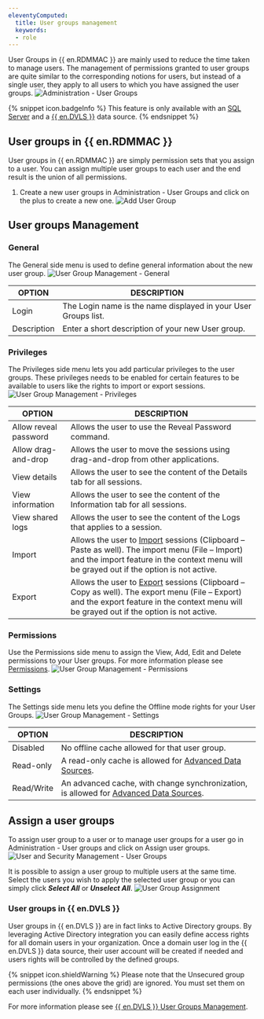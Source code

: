 ```yaml
---
eleventyComputed:
  title: User groups management
  keywords:
  - role
---
```

User Groups in {{ en.RDMMAC }} are mainly used to reduce the time taken to manage users. The management of permissions granted to user groups are quite similar to the corresponding notions for users, but instead of a single user, they apply to all users to which you have assigned the user groups.
![Administration - User Groups](https://cdnweb.devolutions.net/docs/docs_en_rdm_mac_clip10396.png)

{% snippet icon.badgeInfo %}
This feature is only available with an [SQL Server](/rdm/mac/data-sources/data-sources-types/advanced-data-sources/microsoft-sql-server/) and a [{{ en.DVLS }}](/rdm/mac/data-sources/data-sources-types/advanced-data-sources/server/) data source.
{% endsnippet %}

## User groups in {{ en.RDMMAC }}
User groups in {{ en.RDMMAC }} are simply permission sets that you assign to a user. You can assign multiple user groups to each user and the end result is the union of all permissions.

1. Create a new user groups in Administration - User Groups and click on the plus to create a new one.
![Add User Group](https://cdnweb.devolutions.net/docs/docs_en_rdm_mac_clip10397.png)

## User groups Management

### General
The General side menu is used to define general information about the new user group.
![User Group Management - General](https://cdnweb.devolutions.net/docs/docs_en_rdm_mac_clip10398.png)

| OPTION      | DESCRIPTION                                                    |
|-------------|----------------------------------------------------------------|
| Login       | The Login name is the name displayed in your User Groups list. |
| Description | Enter a short description of your new User group.              |

### Privileges
The Privileges side menu lets you add particular privileges to the user groups. These privileges needs to be enabled for certain features to be available to users like the rights to import or export sessions.
![User Group Management - Privileges](https://cdnweb.devolutions.net/docs/docs_en_rdm_mac_clip10399.png)

| OPTION                | DESCRIPTION                                                                       |
|-----------------------|-----------------------------------------------------------------------------------|
| Allow reveal password | Allows the user to use the Reveal Password command.                               |
| Allow drag-and-drop   | Allows the user to move the sessions using drag-and-drop from other applications. |
| View details          | Allows the user to see the content of the Details tab for all sessions.           |
| View information      | Allows the user to see the content of the Information tab for all sessions.       |
| View shared logs      | Allows the user to see the content of the Logs that applies to a session.         |
| Import                | Allows the user to [Import](/rdm/mac/commands/file/import/overview/) sessions (Clipboard – Paste as well). The import menu (File – Import) and the import feature in the context menu will be grayed out if the option is not active. |
| Export                | Allows the user to [Export](/rdm/mac/commands/file/export/overview/) sessions (Clipboard – Copy as well). The export menu (File – Export) and the export feature in the context menu will be grayed out if the option is not active. |

### Permissions
Use the Permissions side menu to assign the View, Add, Edit and Delete permissions to your User groups. For more information please see [Permissions](/rdm/mac/commands/administration/user-management/permissions/).
![User Group Management - Permissions](https://cdnweb.devolutions.net/docs/docs_en_rdm_mac_clip10400.png)

### Settings
The Settings side menu lets you define the Offline mode rights for your User Groups.
![User Group Management - Settings](https://cdnweb.devolutions.net/docs/docs_en_rdm_mac_clip10403.png)

| OPTION     | DESCRIPTION                                                                                                                |
|------------|----------------------------------------------------------------------------------------------------------------------------|
| Disabled   | No offline cache allowed for that user group.                                                                              |
| Read-only  | A read-only cache is allowed for [Advanced Data Sources](/rdm/mac/data-sources/data-sources-types/advanced-data-sources/). |
| Read/Write | An advanced cache, with change synchronization, is allowed for [Advanced Data Sources](/rdm/mac/data-sources/data-sources-types/advanced-data-sources/). |

## Assign a user groups
To assign user group to a user or to manage user groups for a user go in Administration - User groups  and click on Assign user groups.
![User and Security Management - User Groups](https://cdnweb.devolutions.net/docs/docs_en_rdm_mac_clip10404.png)

It is possible to assign a user group to multiple users at the same time. Select the users you wish to apply the selected user group or you can simply click ***Select All*** or ***Unselect All***.
![User Group Assignment](https://cdnweb.devolutions.net/docs/docs_en_rdm_mac_clip10405.png)

### User groups in {{ en.DVLS }}
User groups in {{ en.DVLS }} are in fact links to Active Directory groups. By leveraging Active Directory integration you can easily define access rights for all domain users in your organization. Once a domain user log in the {{ en.DVLS }} data source, their user account will be created if needed and users rights will be controlled by the defined groups.

{% snippet icon.shieldWarning %}
Please note that the Unsecured group permissions (the ones above the grid) are ignored. You must set them on each user individually.
{% endsnippet %}

For more information please see [{{ en.DVLS }} User Groups Management](/server/web-interface/administration/security-management/user-groups/).
